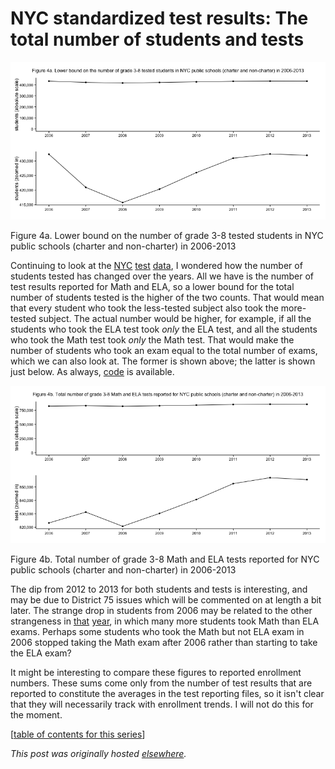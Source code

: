 # NYC standardized test results: The total number of students and tests

<a href="4a1.png"><img class="size-large wp-image-527" alt="Figure 4a. Lower bound on the number of grade 3-8 tested students in NYC public schools (charter and non-charter) in 2006-2013" src="4a1.png"></a>

Figure 4a. Lower bound on the number of grade 3-8 tested students in NYC public schools (charter and non-charter) in 2006-2013

Continuing to look at the <a href="http://planspace.org/2013/11/13/nyc-standardized-test-results-putting-the-data-together-and-looking-at-it/">NYC</a> <a href="http://planspace.org/2013/11/14/nyc-standardized-test-results-checking-out-the-number-of-students-tested-in-math-and-ela/">test</a> <a href="http://planspace.org/2013/11/15/nyc-standardized-test-results-checking-out-the-number-of-students-tested-in-math-and-ela-again/">data</a>, I wondered how the number of students tested has changed over the years. All we have is the number of test results reported for Math and ELA, so a lower bound for the total number of students tested is the higher of the two counts. That would mean that every student who took the less-tested subject also took the more-tested subject. The actual number would be higher, for example, if all the students who took the ELA test took <em>only</em> the ELA test, and all the students who took the Math test took <em>only</em> the Math test. That would make the number of students who took an exam equal to the total number of exams, which we can also look at. The former is shown above; the latter is shown just below. As always, <a href="https://github.com/ajschumacher/NYCtests/blob/master/code/figure4.r">code</a> is available.

<a href="4b1.png"><img class="size-large wp-image-529" alt="Figure 4b. Total number of grade 3-8 Math and ELA tests reported for NYC public schools (charter and non-charter) in 2006-2013" src="4b1.png"></a>

Figure 4b. Total number of grade 3-8 Math and ELA tests reported for NYC public schools (charter and non-charter) in 2006-2013

The dip from 2012 to 2013 for both students and tests is interesting, and may be due to District 75 issues which will be commented on at length a bit later. The strange drop in students from 2006 may be related to the other strangeness in <a href="http://planspace.org/2013/11/15/nyc-standardized-test-results-checking-out-the-number-of-students-tested-in-math-and-ela-again/">that</a> <a href="http://planspace.org/2013/11/14/nyc-standardized-test-results-checking-out-the-number-of-students-tested-in-math-and-ela/">year</a>, in which many more students took Math than ELA exams. Perhaps some students who took the Math but not ELA exam in 2006 stopped taking the Math exam after 2006 rather than starting to take the ELA exam?

It might be interesting to compare these figures to reported enrollment numbers. These sums come only from the number of test results that are reported to constitute the averages in the test reporting files, so it isn't clear that they will necessarily track with enrollment trends. I will not do this for the moment.

[<a href="http://planspace.org/2014/01/10/nyc-test-data/">table of contents for this series</a>]



*This post was originally hosted [elsewhere](https://planspacedotorg.wordpress.com/2013/11/15/nyc-standardized-test-results-the-total-number-of-students-and-tests/).*
